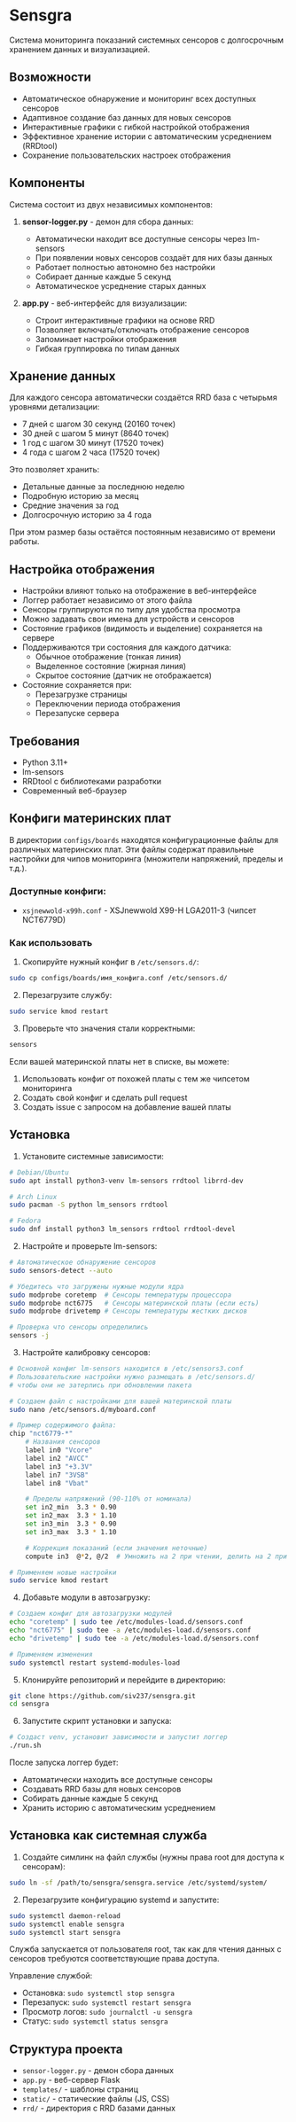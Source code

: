 # Sensgra

Система мониторинга показаний системных сенсоров с долгосрочным хранением данных и визуализацией.

## Возможности

- Автоматическое обнаружение и мониторинг всех доступных сенсоров
- Адаптивное создание баз данных для новых сенсоров
- Интерактивные графики с гибкой настройкой отображения
- Эффективное хранение истории с автоматическим усреднением (RRDtool)
- Сохранение пользовательских настроек отображения

## Компоненты

Система состоит из двух независимых компонентов:

1. **sensor-logger.py** - демон для сбора данных:
   - Автоматически находит все доступные сенсоры через lm-sensors
   - При появлении новых сенсоров создаёт для них базы данных
   - Работает полностью автономно без настройки
   - Собирает данные каждые 5 секунд
   - Автоматическое усреднение старых данных

2. **app.py** - веб-интерфейс для визуализации:
   - Строит интерактивные графики на основе RRD
   - Позволяет включать/отключать отображение сенсоров
   - Запоминает настройки отображения
   - Гибкая группировка по типам данных

## Хранение данных

Для каждого сенсора автоматически создаётся RRD база с четырьмя уровнями детализации:

- 7 дней с шагом 30 секунд (20160 точек)
- 30 дней с шагом 5 минут (8640 точек)
- 1 год с шагом 30 минут (17520 точек)
- 4 года с шагом 2 часа (17520 точек)

Это позволяет хранить:
- Детальные данные за последнюю неделю
- Подробную историю за месяц
- Средние значения за год
- Долгосрочную историю за 4 года

При этом размер базы остаётся постоянным независимо от времени работы.

## Настройка отображения

- Настройки влияют только на отображение в веб-интерфейсе
- Логгер работает независимо от этого файла
- Сенсоры группируются по типу для удобства просмотра
- Можно задавать свои имена для устройств и сенсоров
- Состояние графиков (видимость и выделение) сохраняется на сервере
- Поддерживаются три состояния для каждого датчика:
  - Обычное отображение (тонкая линия)
  - Выделенное состояние (жирная линия)
  - Скрытое состояние (датчик не отображается)
- Состояние сохраняется при:
  - Перезагрузке страницы
  - Переключении периода отображения
  - Перезапуске сервера

## Требования

- Python 3.11+
- lm-sensors
- RRDtool с библиотеками разработки
- Современный веб-браузер

## Конфиги материнских плат

В директории `configs/boards` находятся конфигурационные файлы для различных материнских плат. Эти файлы содержат правильные настройки для чипов мониторинга (множители напряжений, пределы и т.д.).

### Доступные конфиги:

- `xsjnewwold-x99h.conf` - XSJnewwold X99-H LGA2011-3 (чипсет NCT6779D)

### Как использовать

1. Скопируйте нужный конфиг в `/etc/sensors.d/`:
```bash
sudo cp configs/boards/имя_конфига.conf /etc/sensors.d/
```

2. Перезагрузите службу:
```bash
sudo service kmod restart
```

3. Проверьте что значения стали корректными:
```bash
sensors
```

Если вашей материнской платы нет в списке, вы можете:
1. Использовать конфиг от похожей платы с тем же чипсетом мониторинга
2. Создать свой конфиг и сделать pull request
3. Создать issue с запросом на добавление вашей платы

## Установка

1. Установите системные зависимости:
```bash
# Debian/Ubuntu
sudo apt install python3-venv lm-sensors rrdtool librrd-dev

# Arch Linux
sudo pacman -S python lm_sensors rrdtool

# Fedora
sudo dnf install python3 lm_sensors rrdtool rrdtool-devel
```

2. Настройте и проверьте lm-sensors:
```bash
# Автоматическое обнаружение сенсоров
sudo sensors-detect --auto

# Убедитесь что загружены нужные модули ядра
sudo modprobe coretemp  # Сенсоры температуры процессора
sudo modprobe nct6775   # Сенсоры материнской платы (если есть)
sudo modprobe drivetemp # Сенсоры температуры жестких дисков

# Проверка что сенсоры определились
sensors -j
```

3. Настройте калибровку сенсоров:
```bash
# Основной конфиг lm-sensors находится в /etc/sensors3.conf
# Пользовательские настройки нужно размещать в /etc/sensors.d/
# чтобы они не затерлись при обновлении пакета

# Создаем файл с настройками для вашей материнской платы
sudo nano /etc/sensors.d/myboard.conf

# Пример содержимого файла:
chip "nct6779-*"
    # Названия сенсоров
    label in0 "Vcore"
    label in2 "AVCC"
    label in3 "+3.3V"
    label in7 "3VSB"
    label in8 "Vbat"

    # Пределы напряжений (90-110% от номинала)
    set in2_min  3.3 * 0.90
    set in2_max  3.3 * 1.10
    set in3_min  3.3 * 0.90
    set in3_max  3.3 * 1.10

    # Коррекция показаний (если значения неточные)
    compute in3  @*2, @/2  # Умножить на 2 при чтении, делить на 2 при записи

# Применяем новые настройки
sudo service kmod restart
```

4. Добавьте модули в автозагрузку:
```bash
# Создаем конфиг для автозагрузки модулей
echo "coretemp" | sudo tee /etc/modules-load.d/sensors.conf
echo "nct6775" | sudo tee -a /etc/modules-load.d/sensors.conf
echo "drivetemp" | sudo tee -a /etc/modules-load.d/sensors.conf

# Применяем изменения
sudo systemctl restart systemd-modules-load
```

5. Клонируйте репозиторий и перейдите в директорию:
```bash
git clone https://github.com/siv237/sensgra.git
cd sensgra
```

6. Запустите скрипт установки и запуска:
```bash
# Создаст venv, установит зависимости и запустит логгер
./run.sh
```

После запуска логгер будет:
- Автоматически находить все доступные сенсоры
- Создавать RRD базы для новых сенсоров
- Собирать данные каждые 5 секунд
- Хранить историю с автоматическим усреднением

## Установка как системная служба

1. Создайте симлинк на файл службы (нужны права root для доступа к сенсорам):
```bash
sudo ln -sf /path/to/sensgra/sensgra.service /etc/systemd/system/
```

2. Перезагрузите конфигурацию systemd и запустите:
```bash
sudo systemctl daemon-reload
sudo systemctl enable sensgra
sudo systemctl start sensgra
```

Служба запускается от пользователя root, так как для чтения данных с сенсоров требуются соответствующие права доступа.

Управление службой:
- Остановка: `sudo systemctl stop sensgra`
- Перезапуск: `sudo systemctl restart sensgra`
- Просмотр логов: `sudo journalctl -u sensgra`
- Статус: `sudo systemctl status sensgra`



## Структура проекта

- `sensor-logger.py` - демон сбора данных
- `app.py` - веб-сервер Flask
- `templates/` - шаблоны страниц
- `static/` - статические файлы (JS, CSS)
- `rrd/` - директория с RRD базами данных
